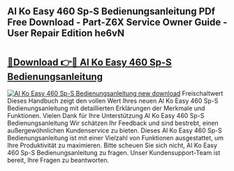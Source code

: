 ## Al Ko Easy 460 Sp-S Bedienungsanleitung PDf Free Download - Part-Z6X Service Owner Guide - User Repair Edition he6vN

# <h2><a href="http://df64ly.blite.top/?on=Al+Ko+Easy+460+Sp-S+Bedienungsanleitung">🔗Download 👉🔴 Al Ko Easy 460 Sp-S Bedienungsanleitung</a></h2>

[![Al Ko Easy 460 Sp-S Bedienungsanleitung new download](https://i.imgur.com/lujVjoI.png)](http://df64ly.blite.top/?on=Al+Ko+Easy+460+Sp-S+Bedienungsanleitung)
Freischaltwert Dieses Handbuch zeigt den vollen Wert Ihres neuen Al Ko Easy 460 Sp-S Bedienungsanleitung mit detaillierten Erklärungen der Merkmale und Funktionen. Vielen Dank für Ihre Unterstützung Al Ko Easy 460 Sp-S Bedienungsanleitung Wir schätzen Ihr Feedback und sind bestrebt, einen außergewöhnlichen Kundenservice zu bieten. Dieses Al Ko Easy 460 Sp-S Bedienungsanleitung ist mit einer Vielzahl von Funktionen ausgestattet, um Ihre Produktivität zu maximieren. Bitte scheuen Sie sich nicht, Al Ko Easy 460 Sp-S Bedienungsanleitung zu fragen. Unser Kundensupport-Team ist bereit, Ihre Fragen zu beantworten.
